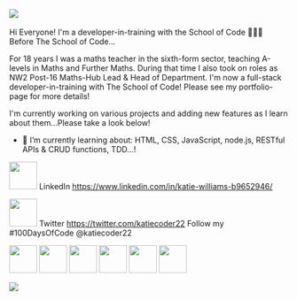 <img src="https://github.com/Katie-W-22/Katie-W-22/assets/142401708/51bc51d0-d08d-497a-a111-1a06f271c090">
<br>
<br>
Hi Everyone! I'm a developer-in-training with the School of Code 👩🏻‍💻
<br>
Before The School of Code...

For 18 years I was a maths teacher in the sixth-form sector, teaching A-levels in Maths and Further Maths.
During that time I also took on roles as NW2 Post-16 Maths-Hub Lead & Head of Department. I'm now a full-stack developer-in-training with The School of Code! Please see my portfolio-page for more details!

I'm currently working on various projects and adding new features as I learn about them...Please take a look below!

- 🌱 I’m currently learning about:
  HTML, CSS, JavaScript, node.js, RESTful APIs & CRUD functions, TDD...!

<img src="https://github.com/Katie-W-22/Katie-W-22/assets/142401708/daa72bc4-c136-4b75-a7ca-683dc48b73a0" width="50" height="50"> LinkedIn https://www.linkedin.com/in/katie-williams-b9652946/
<br>


<img src="https://github.com/Katie-W-22/Katie-W-22/assets/142401708/ee6de26f-ccc3-40e7-abf1-4c3cf84cc956" width="50" height="50"> Twitter  https://twitter.com/katiecoder22  Follow my #100DaysOfCode  @katiecoder22
<br>



<img src = "https://user-images.githubusercontent.com/142401708/275325100-40451950-b515-467b-a940-7fde7a4c9e57.png" width="50" height="50"> <img src="https://github.com/Katie-W-22/Katie-W-22/assets/142401708/7742c78c-54b0-4e6b-8c92-4f32b451e3ad" width = "50" height = "50"> <img src="https://github.com/Katie-W-22/Katie-W-22/assets/142401708/9fdd848c-54a7-4444-a158-bef646092fa6" width = "50" height="50"> <img src="https://github.com/Katie-W-22/Katie-W-22/assets/142401708/f6075ed4-a2ef-49f2-a17b-0fcde9ce070a" width="50" height="50"> <img src="https://github.com/Katie-W-22/Katie-W-22/assets/142401708/a817e4eb-1b09-49c5-873c-23b8f39b1c64"  width = "50" height="50"> <img src="https://github.com/Katie-W-22/Katie-W-22/assets/142401708/e3a74f6d-d405-4866-9c5c-3ae4d08e7246"  width = "50" height="50">

<img src="https://www.codewars.com/users/Katie-W-22/badges/large">

<!--
**Katie-W-22/Katie-W-22** is a ✨ _special_ ✨ repository because its `README.md` (this file) appears on your GitHub profile.

Here are some ideas to get you started:

- 🔭 I’m currently working on ...
- 🌱 I’m currently learning ...
- 👯 I’m looking to collaborate on ...
- 🤔 I’m looking for help with ...
- 💬 Ask me about ...
- 📫 How to reach me: ...
- 😄 Pronouns: ...
- ⚡ Fun fact: ...
-->

